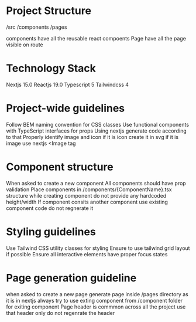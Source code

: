 # Project Structure
/src
    /components
    /pages

components have all the reusable react compoents
Page have all the page visible on route

# Technology Stack
Nextjs 15.0
Reactjs 19.0
Typescript 5
Tailwindcss 4

# Project-wide guidelines
Follow BEM naming convention for CSS classes
Use functional components with TypeScript interfaces for props
Using nextjs generate code according to that
Properly identify image and icon if it is icon create it in svg if it is image use nextjs <Image tag

# Component structure
When asked to create a new component
All components should have prop validation
Place components in /components/{ComponentName}.tsx structure
while creating component do not provide any hardcoded height/width
If component consits another component use existing component code do not regnerate it


# Styling guidelines
Use Tailwind CSS utility classes for styling
Ensure to use tailwind grid layout if possible
Ensure all interactive elements have proper focus states

# Page generation guideline
when asked to create a new page
generate page inside /pages directory as it is in nextjs
always try to use exting component from /component folder for exiting component
Page header is commmon across all the project use that header only do not regenrate the header
